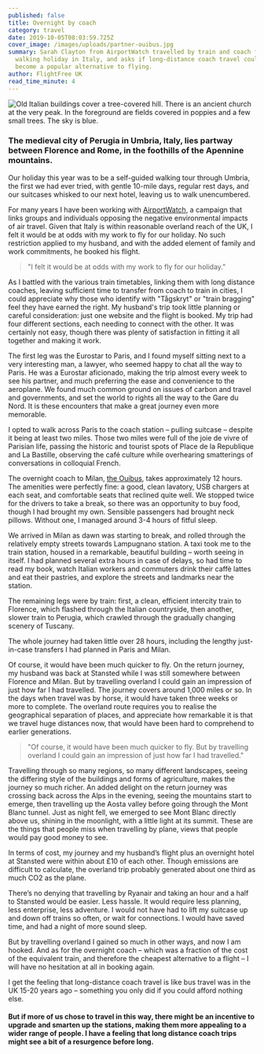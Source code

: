 ```yaml
---
published: false
title: Overnight by coach
category: travel
date: 2019-10-05T08:03:59.725Z
cover_image: /images/uploads/partner-ouibus.jpg
summary: Sarah Clayton from AirportWatch travelled by train and coach for a
  walking holiday in Italy, and asks if long-distance coach travel could soon
  become a popular alternative to flying.
author: FlightFree UK
read_time_minute: 4
---
```

![Old Italian buildings cover a tree-covered hill. There is an ancient church at the very peak. In the foreground are fields covered in poppies and a few small trees. The sky is blue. ](/images/uploads/unsplash-sterling-lanier-umbria-italy-.jpg "Perugia, Umbria. Photo credit: Sterling Lanier (Source: Unsplash)")

### The medieval city of Perugia in Umbria, Italy, lies partway between Florence and Rome, in the foothills of the Apennine mountains.

Our holiday this year was to be a self-guided walking tour through Umbria, the first we had ever tried, with gentle 10-mile days, regular rest days, and our suitcases whisked to our next hotel, leaving us to walk unencumbered.

For many years I have been working with [AirportWatch](http://airportwatch.org.uk/), a campaign that links groups and individuals opposing the negative environmental impacts of air travel. Given that Italy is within reasonable overland reach of the UK, I felt it would be at odds with my work to fly for our holiday. No such restriction applied to my husband, and with the added element of family and work commitments, he booked his flight.

> "I felt it would be at odds with my work to fly for our holiday."

As I battled with the various train timetables, linking them with long distance coaches, leaving sufficient time to transfer from coach to train in cities, I could appreciate why those who identify with "Tågskryt" or "train bragging" feel they have earned the right. My husband's trip took little planning or careful consideration: just one website and the flight is booked. My trip had four different sections, each needing to connect with the other. It was certainly not easy, though there was plenty of satisfaction in fitting it all together and making it work.

The first leg was the Eurostar to Paris, and I found myself sitting next to a very interesting man, a lawyer, who seemed happy to chat all the way to Paris. He was a Eurostar aficionado, making the trip almost every week to see his partner, and much preferring the ease and convenience to the aeroplane. We found much common ground on issues of carbon and travel and governments, and set the world to rights all the way to the Gare du Nord. It is these encounters that make a great journey even more memorable.

I opted to walk across Paris to the coach station – pulling suitcase – despite it being at least two miles. Those two miles were full of the joie de vivre of Parisian life, passing the historic and tourist spots of Place de la Republique and La Bastille, observing the café culture while overhearing smatterings of conversations in colloquial French.

The overnight coach to Milan, [the Ouibus](https://www.ouibus.com), takes approximately 12 hours. The amenities were perfectly fine: a good, clean lavatory, USB chargers at each seat, and comfortable seats that reclined quite well. We stopped twice for the drivers to take a break, so there was an opportunity to buy food, though I had brought my own. Sensible passengers had brought neck pillows. Without one, I managed around 3-4 hours of fitful sleep.

We arrived in Milan as dawn was starting to break, and rolled through the relatively empty streets towards Lampugnano station. A taxi took me to the train station, housed in a remarkable, beautiful building – worth seeing in itself. I had planned several extra hours in case of delays, so had time to read my book, watch Italian workers and commuters drink their caffè lattes and eat their pastries, and explore the streets and landmarks near the station.

The remaining legs were by train: first, a clean, efficient intercity train to Florence, which flashed through the Italian countryside, then another, slower train to Perugia, which crawled through the gradually changing scenery of Tuscany.

The whole journey had taken little over 28 hours, including the lengthy just-in-case transfers I had planned in Paris and Milan. 

Of course, it would have been much quicker to fly. On the return journey, my husband was back at Stansted while I was still somewhere between Florence and Milan. But by travelling overland I could gain an impression of just how far I had travelled. The journey covers around 1,000 miles or so. In the days when travel was by horse, it would have taken three weeks or more to complete. The overland route requires you to realise the geographical separation of places, and appreciate how remarkable it is that we travel huge distances now, that would have been hard to comprehend to earlier generations.

> "Of course, it would have been much quicker to fly. But by travelling overland I could gain an impression of just how far I had travelled."

Travelling through so many regions, so many different landscapes, seeing the differing style of the buildings and forms of agriculture, makes the journey so much richer. An added delight on the return journey was crossing back across the Alps in the evening, seeing the mountains start to emerge, then travelling up the Aosta valley before going through the Mont Blanc tunnel. Just as night fell, we emerged to see Mont Blanc directly above us, shining in the moonlight, with a little light at its summit. These are the things that people miss when travelling by plane, views that people would pay good money to see.

In terms of cost, my journey and my husband’s flight plus an overnight hotel at Stansted were within about £10 of each other. Though emissions are difficult to calculate, the overland trip probably generated about one third as much CO2 as the plane.

There’s no denying that travelling by Ryanair and taking an hour and a half to Stansted would be easier. Less hassle. It would require less planning, less enterprise, less adventure. I would not have had to lift my suitcase up and down off trains so often, or wait for connections. I would have saved time, and had a night of more sound sleep.

But by travelling overland I gained so much in other ways, and now I am hooked. And as for the overnight coach – which was a fraction of the cost of the equivalent train, and therefore the cheapest alternative to a flight – I will have no hesitation at all in booking again. 

I get the feeling that long-distance coach travel is like bus travel was in the UK 15-20 years ago – something you only did if you could afford nothing else. 

#### But if more of us chose to travel in this way, there might be an incentive to upgrade and smarten up the stations, making them more appealing to a wider range of people. I have a feeling that long distance coach trips might see a bit of a resurgence before long.